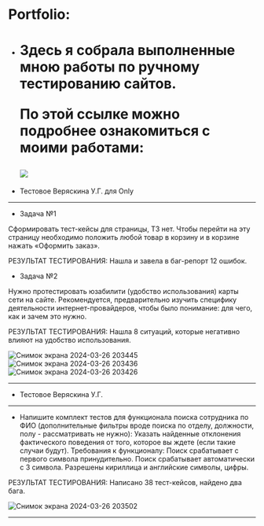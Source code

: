 # Portfolio:
- <h1> Здесь я собрала выполненные мною работы по ручному тестированию сайтов. 
  
  По этой ссылке можно подробнее ознакомиться с моими работами: 
  <div id="badges" align="left">
  <a href="https://drive.google.com/drive/folders/12ssDo-F1c2uIxpacbZJPSlTzchXRGpoL?usp=drive_link">
    <img src="https://img.shields.io/badge/Google-Disk-green">
    </a>
</div>


- Тестовое Веряскина У.Г. для Only
- ---
- Задача №1
  
Сформировать тест-кейсы для страницы, ТЗ нет. Чтобы перейти на эту страницу необходимо   положить любой товар в корзину и в корзине нажать «Оформить заказ».

РЕЗУЛЬТАТ ТЕСТИРОВАНИЯ: Нашла и завела в баг-репорт 12 ошибок.

- Задача №2
  
Нужно протестировать юзабилити (удобство использования) карты сети на сайте. Рекомендуется, предварительно изучить специфику деятельности интернет-провайдеров, чтобы было понимание: для чего, как и зачем это нужно.

РЕЗУЛЬТАТ ТЕСТИРОВАНИЯ: Нашла 8 ситуаций, которые негативно влияют на удобство использования.

![Снимок экрана 2024-03-26 203445](https://github.com/UlyanaVer/Portfolio/assets/124707610/adf74470-f507-4806-9b4a-39c707ec74f2)
![Снимок экрана 2024-03-26 203436](https://github.com/UlyanaVer/Portfolio/assets/124707610/fa8630a5-b0ca-4448-81d7-823b6fcf481b)
![Снимок экрана 2024-03-26 203426](https://github.com/UlyanaVer/Portfolio/assets/124707610/02ddc812-0d5b-43a3-aa3a-f81d22ac2518)


---


- Тестовое Веряскина У.Г.


---
- Напишите комплект тестов для функционала поиска сотрудника по ФИО (дополнительные
фильтры вроде поиска по отделу, должности, полу - рассматривать не нужно): Указать найденные отклонения фактического поведения от того, которое вы ждете (если такие
случаи будут). Требования к функционалу: Поиск срабатывает с первого символа принудительно. Поиск срабатывает автоматически с 3 символа. Разрешены кириллица и английские символы, цифры.


РЕЗУЛЬТАТ ТЕСТИРОВАНИЯ: Написано 38 тест-кейсов, найдено два бага.


![Снимок экрана 2024-03-26 203502](https://github.com/UlyanaVer/Portfolio/assets/124707610/65be72bf-19f8-4655-8d11-0a488aecd927)


---

